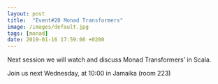 ```yaml
---
layout: post
title:  "Event#20 Monad Transformers"
image: /images/default.jpg
tags: [monad]
date: 2019-01-16 17:59:00 +0200
---
```


Next session we will watch and discuss Monad Transformers’ in Scala.[]()

Join us next Wednesday, at 10:00 in Jamaika (room 223)